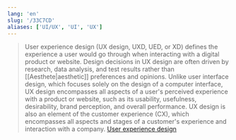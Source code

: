 ```yaml
---
lang: 'en'
slug: '/33C7CD'
aliases: ['UI/UX', 'UI', 'UX']
---
```


> User experience design (UX design, UXD, UED, or XD) defines the experience a user would go through when interacting with a digital product or website. Design decisions in UX design are often driven by research, data analysis, and test results rather than [[Aesthete|aesthetic]] preferences and opinions. Unlike user interface design, which focuses solely on the design of a computer interface, UX design encompasses all aspects of a user's perceived experience with a product or website, such as its usability, usefulness, desirability, brand perception, and overall performance. UX design is also an element of the customer experience (CX), which encompasses all aspects and stages of a customer's experience and interaction with a company. [User experience design](https://en.wikipedia.org/wiki/User_experience_design)
